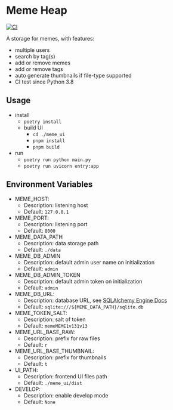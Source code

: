 Meme Heap
===========
[![CI](https://github.com/P4SSER8Y/meme_heap/actions/workflows/ocean.yaml/badge.svg)](https://github.com/P4SSER8Y/meme_heap/actions/workflows/ocean.yaml)

A storage for memes, with features:
- multiple users
- search by tag(s)
- add or remove memes
- add or remove tags
- auto generate thumbnails if file-type supported
- CI test since Python 3.8

Usage
-----------
+ install
    - `poetry install`
    - build UI
        + `cd ./meme_ui`
        + `pnpm install`
        + `pnpm build`
+ run
    - `poetry run python main.py`
    - `poetry run uvicorn entry:app`

Environment Variables
---------------------
+ MEME_HOST:
    + Description: listening host
    + Default: `127.0.0.1`
+ MEME_PORT:
    + Description: listening port
    + Default: `8000`
+ MEME_DATA_PATH
    + Description: data storage path
    + Default: `./data`
+ MEME_DB_ADMIN
    + Description: default admin user name on initialization
    + Default: `admin`
+ MEME_DB_ADMIN_TOKEN
    + Description: default admin token on initialization
    + Default: `admin`
+ MEME_DB_URL:
    + Description: database URL, see [SQLAlchemy Engine Docs](https://www.osgeo.cn/sqlalchemy/core/engines.html)
    + Default: `sqlite:///${MEME_DATA_PATH}/sqlite.db`
+ MEME_TOKEN_SALT:
    + Description: salt of token
    + Default: `memeMEME1v131v13`
+ MEME_URL_BASE_RAW:
    + Description: prefix for raw files
    + Default: `r`
+ MEME_URL_BASE_THUMBNAIL:
    + Description: prefix for thumbnails
    + Default: `t`
+ UI_PATH:
    + Description: frontend UI files path
    + Default: `./meme_ui/dist`
+ DEVELOP:
    + Description: enable develop mode
    + Default: `None`
